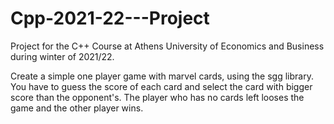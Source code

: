 # Cpp-2021-22---Project
Project for the C++ Course at Athens University of Economics and Business during winter of 2021/22.

Create a simple one player game with marvel cards, using the sgg library. You have to guess the score of each card and select the card with bigger score than the opponent's. The player who has no cards left looses the game and the other player wins.  
